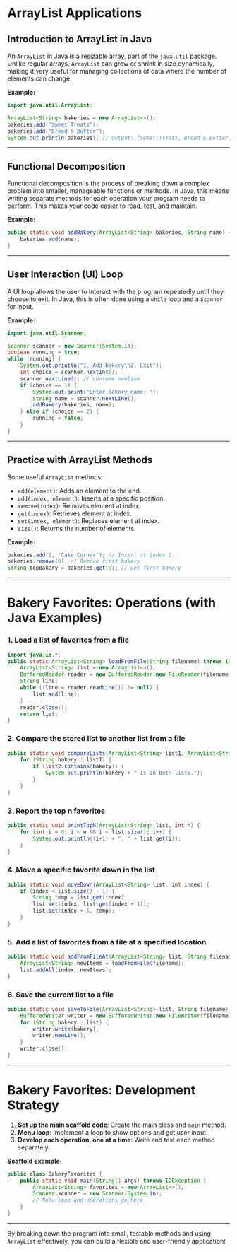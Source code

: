 # ArrayList Applications

## Introduction to ArrayList in Java

An `ArrayList` in Java is a resizable array, part of the `java.util` package. Unlike regular arrays, `ArrayList` can grow or shrink in size dynamically, making it very useful for managing collections of data where the number of elements can change.

**Example:**
```java
import java.util.ArrayList;

ArrayList<String> bakeries = new ArrayList<>();
bakeries.add("Sweet Treats");
bakeries.add("Bread & Butter");
System.out.println(bakeries); // Output: [Sweet Treats, Bread & Butter]
```

---

## Functional Decomposition

Functional decomposition is the process of breaking down a complex problem into smaller, manageable functions or methods. In Java, this means writing separate methods for each operation your program needs to perform. This makes your code easier to read, test, and maintain.

**Example:**
```java
public static void addBakery(ArrayList<String> bakeries, String name) {
    bakeries.add(name);
}
```

---

## User Interaction (UI) Loop

A UI loop allows the user to interact with the program repeatedly until they choose to exit. In Java, this is often done using a `while` loop and a `Scanner` for input.

**Example:**
```java
import java.util.Scanner;

Scanner scanner = new Scanner(System.in);
boolean running = true;
while (running) {
    System.out.println("1. Add bakery\n2. Exit");
    int choice = scanner.nextInt();
    scanner.nextLine(); // consume newline
    if (choice == 1) {
        System.out.print("Enter bakery name: ");
        String name = scanner.nextLine();
        addBakery(bakeries, name);
    } else if (choice == 2) {
        running = false;
    }
}
```

---

## Practice with ArrayList Methods

Some useful `ArrayList` methods:
- `add(element)`: Adds an element to the end.
- `add(index, element)`: Inserts at a specific position.
- `remove(index)`: Removes element at index.
- `get(index)`: Retrieves element at index.
- `set(index, element)`: Replaces element at index.
- `size()`: Returns the number of elements.

**Example:**
```java
bakeries.add(1, "Cake Corner"); // Insert at index 1
bakeries.remove(0); // Remove first bakery
String topBakery = bakeries.get(0); // Get first bakery
```

---

# Bakery Favorites: Operations (with Java Examples)

### 1. Load a list of favorites from a file
```java
import java.io.*;
public static ArrayList<String> loadFromFile(String filename) throws IOException {
    ArrayList<String> list = new ArrayList<>();
    BufferedReader reader = new BufferedReader(new FileReader(filename));
    String line;
    while ((line = reader.readLine()) != null) {
        list.add(line);
    }
    reader.close();
    return list;
}
```

### 2. Compare the stored list to another list from a file
```java
public static void compareLists(ArrayList<String> list1, ArrayList<String> list2) {
    for (String bakery : list1) {
        if (list2.contains(bakery)) {
            System.out.println(bakery + " is in both lists.");
        }
    }
}
```

### 3. Report the top n favorites
```java
public static void printTopN(ArrayList<String> list, int n) {
    for (int i = 0; i < n && i < list.size(); i++) {
        System.out.println((i+1) + ". " + list.get(i));
    }
}
```

### 4. Move a specific favorite down in the list
```java
public static void moveDown(ArrayList<String> list, int index) {
    if (index < list.size() - 1) {
        String temp = list.get(index);
        list.set(index, list.get(index + 1));
        list.set(index + 1, temp);
    }
}
```

### 5. Add a list of favorites from a file at a specified location
```java
public static void addFromFileAt(ArrayList<String> list, String filename, int index) throws IOException {
    ArrayList<String> newItems = loadFromFile(filename);
    list.addAll(index, newItems);
}
```

### 6. Save the current list to a file
```java
public static void saveToFile(ArrayList<String> list, String filename) throws IOException {
    BufferedWriter writer = new BufferedWriter(new FileWriter(filename));
    for (String bakery : list) {
        writer.write(bakery);
        writer.newLine();
    }
    writer.close();
}
```

---

# Bakery Favorites: Development Strategy

1. **Set up the main scaffold code**: Create the main class and `main` method.
2. **Menu loop**: Implement a loop to show options and get user input.
3. **Develop each operation, one at a time**: Write and test each method separately.

**Scaffold Example:**
```java
public class BakeryFavorites {
    public static void main(String[] args) throws IOException {
        ArrayList<String> favorites = new ArrayList<>();
        Scanner scanner = new Scanner(System.in);
        // Menu loop and operations go here
    }
}
```

---

By breaking down the program into small, testable methods and using `ArrayList` effectively, you can build a flexible and user-friendly application!
